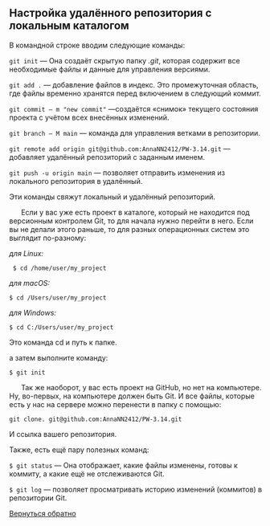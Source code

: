 ## **Настройка удалённого репозитория с локальным каталогом**

В командной строке вводим следующие команды:

`git init` — Она создаёт скрытую папку *.git*, которая содержит все необходимые файлы и данные для управления версиями.

`git add .` — добавление файлов в индекс. Это промежуточная область, где файлы временно хранятся перед включением в следующий коммит.

`git commit – m "new commit"` —создаётся «снимок» текущего состояния проекта с учётом всех внесённых изменений.

`git branch – M main` — команда для управления ветками в репозитории.

`git remote add origin git@github.com:AnnaNN2412/PW-3.14.git` — добавляет удалённый репозиторий с заданным именем.

`git push -u origin main` — позволяет отправить изменения из локального репозитория в удалённый.

Эти команды свяжут локальный и удалённый репозиторий.

&nbsp;&nbsp;&nbsp;&nbsp;&nbsp;&nbsp;Если у вас уже есть проект в каталоге, который не находится под версионным контролем Git, то для начала нужно перейти в него. Если вы не делали этого раньше, то для разных операционных систем это выглядит по-разному: 

*для Linux:*
```
 $ cd /home/user/my_project 
 ```
*для macOS:*
```
$ cd /Users/user/my_project 
```
*для Windows:*
```
$ cd C:/Users/user/my_project
```
Это команда cd и путь к папке.

 а затем выполните команду: 
```
$ git init 
```
&nbsp;&nbsp;&nbsp;&nbsp;&nbsp;&nbsp;Так же наоборот, у вас есть проект на GitHub, но нет на компьютере. Ну, во-первых, на компьютере должен быть Git. И все файлы, которые есть у нас на сервере можно перенести в папку с помощью:
``` 
git clone. git@github.com:AnnaNN2412/PW-3.14.git 
```
И ссылка вашего репозитория.

Также, есть ещё пару полезных команд:

`$ git status` — Она отображает, какие файлы изменены, готовы к коммиту, а какие ещё не отслеживаются Git.

`$ git log` — позволяет просматривать историю изменений (коммитов) в репозитории Git.

[Вернуться обратно](README.md)



